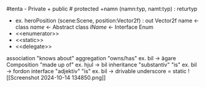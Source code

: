 #tenta
\- Private
\+ public
\# protected
\+namn (namn:typ, namt:typ) : returtyp
- ex. heroPosition (scene:Scene, position:Vector2f) : out Vector2f
name <- class
_name_ <- Abstract class
_IName_ <- Interface
Enum
- <<enumerator\>\>
- <<static\>\>
-  <<delegate\>\>

association  "knows about"
aggregation  "owns/has" ex. bil -> ägare
Composition "made up of" ex. hjul -> bil
inheritance "substantiv" "is" ex. bil -> fordon
interface "adjektiv" "is" ex. bil -> drivable
underscore = static
![[Screenshot 2024-10-14 134850.png]]


